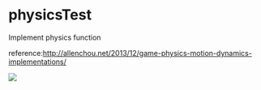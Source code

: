 # physicsTest

Implement physics function

reference:http://allenchou.net/2013/12/game-physics-motion-dynamics-implementations/


![](https://magewang.github.io/cube_cannon.gif)
